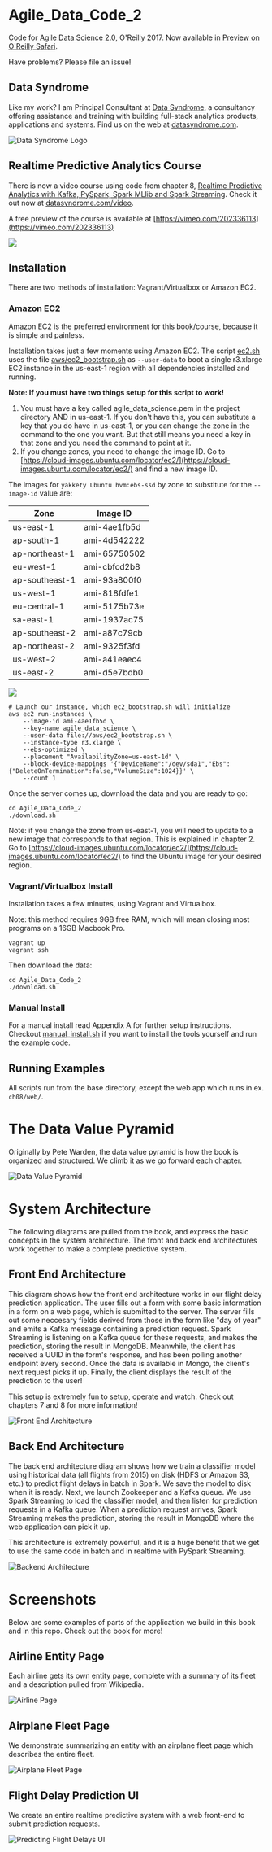 # Agile_Data_Code_2

Code for [Agile Data Science 2.0](http://shop.oreilly.com/product/0636920051619.do), O'Reilly 2017. Now available in [Preview on O'Reilly Safari](https://www.safaribooksonline.com/library/view/agile-data-science/9781491960103/).

Have problems? Please file an issue!

## Data Syndrome

Like my work? I am Principal Consultant at [Data Syndrome](http://datasyndrome.com), a consultancy offering assistance and training with building full-stack analytics products, applications and systems. Find us on the web at [datasyndrome.com](http://datasyndrome.com).

![Data Syndrome Logo](images/data_syndrome_logo.png)

## Realtime Predictive Analytics Course

There is now a video course using code from chapter 8, [Realtime Predictive Analytics with Kafka, PySpark, Spark MLlib and Spark Streaming](http://datasyndrome.com/video). Check it out now at [datasyndrome.com/video](http://datasyndrome.com/video).

A free preview of the course is available at [https://vimeo.com/202336113](https://vimeo.com/202336113)

[<img src="images/video_course_cover.png">](http://datasyndrome.com/video)

## Installation

There are two methods of installation: Vagrant/Virtualbox or Amazon EC2.

### Amazon EC2

Amazon EC2 is the preferred environment for this book/course, because it is simple and painless.

Installation takes just a few moments using Amazon EC2. The script [ec2.sh](ec2.sh) uses the file [aws/ec2_bootstrap.sh](aws/ec2_bootstrap.sh) as `--user-data` to boot a single r3.xlarge EC2 instance in the us-east-1 region with all dependencies installed and running.

**Note: If you must have two things setup for this script to work!**

1. You must have a key called agile_data_science.pem in the project directory AND in us-east-1. If you don't have this, you can substitute a key that you do have in us-east-1, or you can change the zone in the command to the one you want. But that still means you need a key in that zone and you need the command to point at it.
2. If you change zones, you need to change the image ID. Go to [https://cloud-images.ubuntu.com/locator/ec2/](https://cloud-images.ubuntu.com/locator/ec2/) and find a new image ID.

The images for `yakkety Ubuntu hvm:ebs-ssd` by zone to substitute for the `--image-id` value are:

| Zone           | Image ID     |
|----------------|--------------|
| us-east-1      | ami-4ae1fb5d |
| ap-south-1     | ami-4d542222 |
| ap-northeast-1 | ami-65750502 |
| eu-west-1      | ami-cbfcd2b8 |
| ap-southeast-1 | ami-93a800f0 |
| us-west-1      | ami-818fdfe1 |
| eu-central-1   | ami-5175b73e |
| sa-east-1      | ami-1937ac75 |
| ap-southeast-2 | ami-a87c79cb |
| ap-northeast-2 | ami-9325f3fd |
| us-west-2      | ami-a41eaec4 |
| us-east-2      | ami-d5e7bdb0 |

[<img src="images/ubuntu_images.png">](https://cloud-images.ubuntu.com/locator/ec2/)

```
# Launch our instance, which ec2_bootstrap.sh will initialize
aws ec2 run-instances \
    --image-id ami-4ae1fb5d \
    --key-name agile_data_science \
    --user-data file://aws/ec2_bootstrap.sh \
    --instance-type r3.xlarge \
    --ebs-optimized \
    --placement "AvailabilityZone=us-east-1d" \
    --block-device-mappings '{"DeviceName":"/dev/sda1","Ebs":{"DeleteOnTermination":false,"VolumeSize":1024}}' \
    --count 1
```

Once the server comes up, download the data and you are ready to go:

```
cd Agile_Data_Code_2
./download.sh
```

Note: if you change the zone from us-east-1, you will need to update to a new image that corresponds to that region. This is explained in chapter 2. Go to [https://cloud-images.ubuntu.com/locator/ec2/](https://cloud-images.ubuntu.com/locator/ec2/) to find the Ubuntu image for your desired region.

### Vagrant/Virtualbox Install

Installation takes a few minutes, using Vagrant and Virtualbox. 

Note: this method requires 9GB free RAM, which will mean closing most programs on a 16GB Macbook Pro.

```
vagrant up
vagrant ssh
```

Then download the data:

```
cd Agile_Data_Code_2
./download.sh
```

### Manual Install

For a manual install read Appendix A for further setup instructions. Checkout [manual_install.sh](manual_install.sh) if you want to install the tools yourself and run the example code. 

## Running Examples

All scripts run from the base directory, except the web app which runs in ex. `ch08/web/`.

# The Data Value Pyramid

Originally by Pete Warden, the data value pyramid is how the book is organized and structured. We climb it as we go forward each chapter.

![Data Value Pyramid](images/climbing_the_pyramid_chapter_intro.png)

# System Architecture

The following diagrams are pulled from the book, and express the basic concepts in the system architecture. The front and back end architectures work together to make a complete predictive system.

## Front End Architecture

This diagram shows how the front end architecture works in our flight delay prediction application. The user fills out a form with some basic information in a form on a web page, which is submitted to the server. The server fills out some neccesary fields derived from those in the form like "day of year" and emits a Kafka message containing a prediction request. Spark Streaming is listening on a Kafka queue for these requests, and makes the prediction, storing the result in MongoDB. Meanwhile, the client has received a UUID in the form's response, and has been polling another endpoint every second. Once the data is available in Mongo, the client's next request picks it up. Finally, the client displays the result of the prediction to the user! 

This setup is extremely fun to setup, operate and watch. Check out chapters 7 and 8 for more information!

![Front End Architecture](images/front_end_realtime_architecture.png)

## Back End Architecture

The back end architecture diagram shows how we train a classifier model using historical data (all flights from 2015) on disk (HDFS or Amazon S3, etc.) to predict flight delays in batch in Spark. We save the model to disk when it is ready. Next, we launch Zookeeper and a Kafka queue. We use Spark Streaming to load the classifier model, and then listen for prediction requests in a Kafka queue. When a prediction request arrives, Spark Streaming makes the prediction, storing the result in MongoDB where the web application can pick it up.

This architecture is extremely powerful, and it is a huge benefit that we get to use the same code in batch and in realtime with PySpark Streaming.

![Backend Architecture](images/back_end_realtime_architecture.png)

# Screenshots

Below are some examples of parts of the application we build in this book and in this repo. Check out the book for more!

## Airline Entity Page

Each airline gets its own entity page, complete with a summary of its fleet and a description pulled from Wikipedia.

![Airline Page](images/airline_page_enriched_wikipedia.png)

## Airplane Fleet Page

We demonstrate summarizing an entity with an airplane fleet page which describes the entire fleet.

![Airplane Fleet Page](images/airplanes_page_chart_v1_v2.png)

## Flight Delay Prediction UI

We create an entire realtime predictive system with a web front-end to submit prediction requests.

![Predicting Flight Delays UI](images/predicting_flight_kafka_waiting.png)
